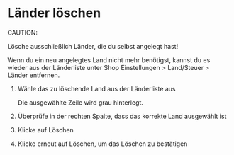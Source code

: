 # Länder löschen 

CAUTION:

Lösche ausschließlich Länder, die du selbst angelegt hast!

Wenn du ein neu angelegtes Land nicht mehr benötigst, kannst du es wieder aus der Länderliste unter Shop Einstellungen \> Land/Steuer \> Länder entfernen.

1.  Wähle das zu löschende Land aus der Länderliste aus

    Die ausgewählte Zeile wird grau hinterlegt.

2.  Überprüfe in der rechten Spalte, dass das korrekte Land ausgewählt ist
3.  Klicke auf Löschen
4.  Klicke erneut auf Löschen, um das Löschen zu bestätigen



